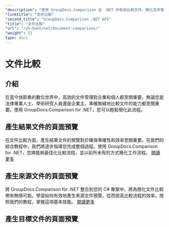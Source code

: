 ```yaml
---
"description": "使用 GroupDocs.Comparison 在 .NET 中有效比較文件。簡化文件管理，增強工作流程，並確保準確性。了解更多！"
"linktitle": "文件比較"
"second_title": "GroupDocs.Comparison .NET API"
"title": "文件比較"
"url": "/zh-hant/net/document-comparison/"
"weight": 21
type: docs
---
```

# 文件比較

## 介紹

在當今快節奏的數位世界中，高效的文件管理對企業和個人都至關重要。無論您是法律專業人士、學術研究人員還是企業主，準確無縫地比較文件的能力都至關重要。使用 GroupDocs.Comparison for .NET，您可以輕鬆簡化此流程。

## 產生結果文件的頁面預覽

在文件比較方面，產生結果文件的預覽對於確保準確性和效率至關重要。在我們的綜合教程中，我們將逐步指導您完成整個過程。使用 GroupDocs.Comparison for .NET，您將能夠最佳化比較流程，並以前所未有的方式簡化工作流程。 [閱讀更多](./generate-page-previews-resultant-document/)

## 產生來源文件的頁面預覽

將 GroupDocs.Comparison for .NET 整合到您的 C# 專案中，將為簡化文件比較帶來無限可能。學習如何有效地產生來源文件預覽，從而提高比較流程的效率。按照我們的教程，掌握這項基本技能。 [閱讀更多](./generate-page-previews-source-document/)

## 產生目標文件的頁面預覽

掌握使用 GroupDocs.Comparison for .NET 產生目標文件預覽的技巧。我們的逐步指南將為您提供必要的知識和工具，確保無縫且準確地進行文件比較。立即優化您的工作流程，提升生產力。 [閱讀更多](./generate-page-previews-target-document/)

除了產生預覽之外，完成比較過程後清理資源也至關重要。我們關於頁面預覽後清理資源的教程將引導您完成這一重要步驟，從而優化您的 .NET 應用程序，實現高效的文件管理。 [閱讀更多](./clean-resources-after-page-previews/)

設定預覽的特定圖像大小可進一步增強 .NET 應用程式的功能。使用 GroupDocs.Comparison，您可以輕鬆整合文件比較功能並自訂圖像大小以滿足您的需求。探索此功能，將您的應用程式提升到新的水平。 [閱讀更多](./set-specific-image-sizes-for-previews/)

使用 GroupDocs.Comparison for .NET，輕鬆比較不同路徑的文件。無論您處理的是法律文件、學術論文或商業報告，我們的工具都能節省您的時間並確保準確性。立即深入了解我們的教程，簡化您的任務。 [閱讀更多](./compare-documents-from-path/)

使用串流時，簡化文件比較變得更加簡單。我們關於流文檔比較的教學將引導您輕鬆完成整個過程。使用 GroupDocs.Comparison 優化工作流程，同時確保資料安全性和準確性。 [閱讀更多](./compare-documents-from-stream/)

在當今的數位環境中，保護敏感文件至關重要。透過 GroupDocs.Comparison for .NET，您可以無縫比較受保護的文檔，從而增強您的文件管理工作流程。了解如何輕鬆地將此功能整合到您的專案中。 [閱讀更多](./compare-protected-documents-from-path/)

掌握使用 GroupDocs.Comparison for .NET 比較來自資料流的受保護文件的技巧。我們的教程簡化了此過程，確保每一步的資料安全性和準確性。簡化您的比較流程，提升您的文件管理工作流程。 [閱讀更多](./compare-protected-documents-from-stream/)

總而言之，GroupDocs.Comparison for .NET 提供了一套全面的工具來簡化文件比較流程。從生成預覽到比較受保護的文檔，我們的教程涵蓋了所有內容。立即使用 GroupDocs.Comparison for .NET 來增強您的工作流程、節省時間並確保準確性。
## 文件比較教學
### [產生結果文件的頁面預覽](./generate-page-previews-resultant-document/)
了解如何使用 GroupDocs.Comparison for .NET 產生文件預覽。有效率準確地比較文件。
### [產生來源文件的頁面預覽](./generate-page-previews-source-document/)
了解如何利用 Groupdocs.Comparison for .NET 有效簡化 C# 專案中的文件比較流程。
### [產生目標文件的頁面預覽](./generate-page-previews-target-document/)
使用 GroupDocs.Comparison for .NET 有效率地產生目標文件的頁面預覽。按照我們的逐步指南，即可實現無縫文件比較。
### [頁面預覽後清理資源](./clean-resources-after-page-previews/)
逐步學習如何使用 GroupDocs.Comparison for .NET 比較文件。透過高效的文件管理增強您的 .NET 應用程式。
### [設定預覽的特定圖像大小](./set-specific-image-sizes-for-previews/)
使用 GroupDocs.Comparison for .NET 輕鬆地將文件比較功能整合到您的 .NET 應用程式中。
### [比較路徑中的文件 - GroupDocs.Comparison for .NET](./compare-documents-from-path/)
使用 GroupDocs.Comparison for .NET 輕鬆比較各種格式的文件。節省時間並確保法律、學術和商業任務的準確性。
### [比較來自流的文件 - GroupDocs.Comparison for .NET](./compare-documents-from-stream/)
使用 GroupDocs.Comparison for .NET 簡化文件比較。輕鬆比較文件並確保跨文件的準確性。
### [比較路徑中的受保護文件 - GroupDocs.Comparison for .NET](./compare-protected-documents-from-path/)
使用 GroupDocs.Comparison 輕鬆比較 .NET 中受保護的文檔，以實現無縫整合。增強您的文件管理工作流程。
### [比較來自流的受保護文件 - GroupDocs.Comparison for .NET](./compare-protected-documents-from-stream/)
了解如何使用 GroupDocs.Comparison for .NET 比較來自流的受保護文件。輕鬆簡化文件比較流程。